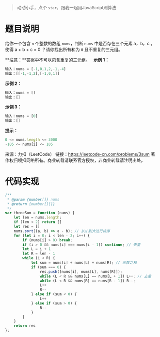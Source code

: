 >动动小手，点个 `star`，跟我一起用JavaScript刷算法

# 题目说明

给你一个包含 `n` 个整数的数组 `nums`，判断 `nums` 中是否存在三个元素 a，b，c ，使得 a + b + c = 0 ？请你找出所有和为 `0` 且不重复的三元组。

**注意：**答案中不可以包含重复的三元组。
 
**示例 1：**
```js
输入：nums = [-1,0,1,2,-1,-4]
输出：[[-1,-1,2],[-1,0,1]]
```

**示例 2：**
```js
输入：nums = []
输出：[]
```

**示例 3：**
```js
输入：nums = [0]
输出：[]
```

**提示：**
```js
0 <= nums.length <= 3000
-105 <= nums[i] <= 105
```

来源：力扣（LeetCode）
链接：https://leetcode-cn.com/problems/3sum
著作权归领扣网络所有。商业转载请联系官方授权，非商业转载请注明出处。

# 代码实现

```js
/**
 * @param {number[]} nums
 * @return {number[][]}
 */
var threeSum = function (nums) {
    let len = nums.length;
    if (len < 2) return []
    let res = []
    nums.sort((a, b) => a - b); // 从小到大进行排序
    for (let i = 0; i < len - 2; i++) {
        if (nums[i] > 0) break;
        if (i > 0 && nums[i] === nums[i - 1]) continue; // 去重
        let L = i + 1
        let R = len - 1
        while (L < R) {
            let sum = nums[i] + nums[L] + nums[R]; // 三数之和
            if (sum === 0) {
                res.push([nums[i], nums[L], nums[R]]);
                while (L < R && nums[L] == nums[L + 1]) L++; // 去重
                while (L < R && nums[R] == nums[R - 1]) R--;
                L++
                R--
            } else if (sum < 0) {
                L++
            } else if (sum > 0) {
                R--
            }
        }
    }
    return res
};
```